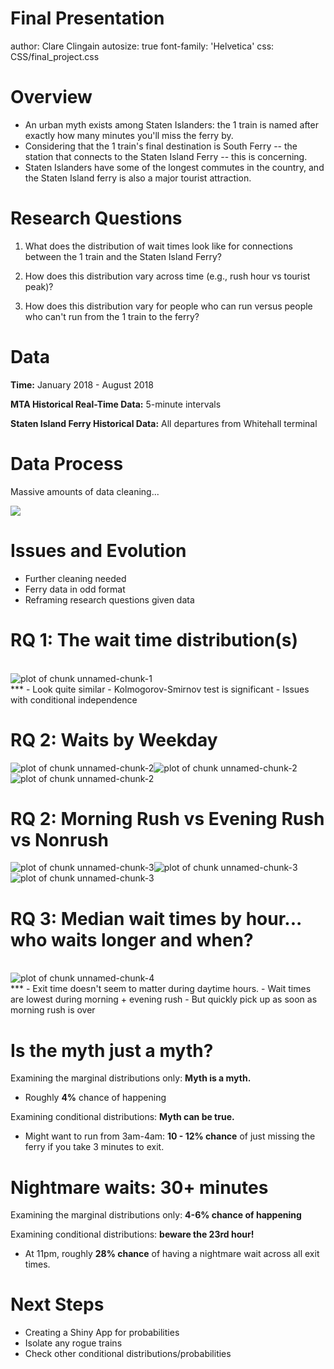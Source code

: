 Final Presentation
========================================================
author: Clare Clingain
autosize: true
font-family: 'Helvetica'
css: CSS/final_project.css

Overview
========================================================

- An urban myth exists among Staten Islanders: the 1 train is named after exactly how many minutes you'll miss the ferry by.
-  Considering that the 1 train's final destination is South Ferry -- the station that connects to the Staten Island Ferry -- this is concerning.
- Staten Islanders have some of the longest commutes in the country, and the Staten Island ferry is also a major tourist attraction.


Research Questions
========================================================

1) What does the distribution of wait times look like for connections between the 1 train and the Staten Island Ferry?

2) How does this distribution vary across time (e.g., rush hour vs tourist peak)?

3) How does this distribution vary for people who can run versus people who can't run from the 1 train to the ferry?

Data
========================================================

**Time:** January 2018 - August 2018

**MTA Historical Real-Time Data:** 5-minute intervals

**Staten Island Ferry Historical Data:** All departures from Whitehall terminal


Data Process
========================================================
Massive amounts of data cleaning...

<img src = "Figure1_Process.png" style = background-color:transparent></img>


Issues and Evolution
========================================================

- Further cleaning needed
- Ferry data in odd format
- Reframing research questions given data

RQ 1: The wait time distribution(s)
========================================================
</br>
<img src="Final_Presentation-figure/unnamed-chunk-1-1.png" title="plot of chunk unnamed-chunk-1" alt="plot of chunk unnamed-chunk-1" style="display: block; margin: auto;" />
***
- Look quite similar
- Kolmogorov-Smirnov test is significant
- Issues with conditional independence

RQ 2: Waits by Weekday
========================================================

![plot of chunk unnamed-chunk-2](Final_Presentation-figure/unnamed-chunk-2-1.png)![plot of chunk unnamed-chunk-2](Final_Presentation-figure/unnamed-chunk-2-2.png)![plot of chunk unnamed-chunk-2](Final_Presentation-figure/unnamed-chunk-2-3.png)


RQ 2:  Morning Rush vs Evening Rush vs Nonrush 
========================================================

![plot of chunk unnamed-chunk-3](Final_Presentation-figure/unnamed-chunk-3-1.png)![plot of chunk unnamed-chunk-3](Final_Presentation-figure/unnamed-chunk-3-2.png)![plot of chunk unnamed-chunk-3](Final_Presentation-figure/unnamed-chunk-3-3.png)


RQ 3: Median wait times by hour... who waits longer and when?
========================================================
</br>
<img src="Final_Presentation-figure/unnamed-chunk-4-1.png" title="plot of chunk unnamed-chunk-4" alt="plot of chunk unnamed-chunk-4" style="display: block; margin: auto;" />
***
- Exit time doesn't seem to matter during daytime hours. 
- Wait times are lowest during morning + evening rush 
- But quickly pick up as soon as morning rush is over

Is the myth just a myth?
========================================================

Examining the marginal distributions only: **Myth is a myth.**
 
- Roughly **4%** chance of happening

Examining conditional distributions: **Myth can be true.**

- Might want to run from 3am-4am: **10 - 12% chance** of just missing the ferry if you take 3 minutes to exit. 


Nightmare waits: 30+ minutes
========================================================

Examining the marginal distributions only: **4-6% chance of happening**


Examining conditional distributions: **beware the 23rd hour!**

- At 11pm, roughly **28% chance** of having a nightmare wait across all exit times.

Next Steps 
========================================================
- Creating a Shiny App for probabilities
- Isolate any rogue trains
- Check other conditional distributions/probabilities

